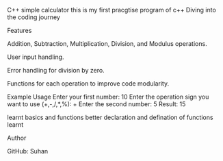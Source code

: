 C++ simple calculator this is my first pracgtise program of c++
Diving into the coding journey

Features

Addition, Subtraction, Multiplication, Division, and Modulus operations.

User input handling.

Error handling for division by zero.

Functions for each operation to improve code modularity.

Example Usage
Enter your first number: 10
Enter the operation sign you want to use (+,-,/,*,%): +
Enter the second number: 5
Result: 15

learnt basics and functions better
declaration and defination of functions learnt

Author

GitHub: Suhan
